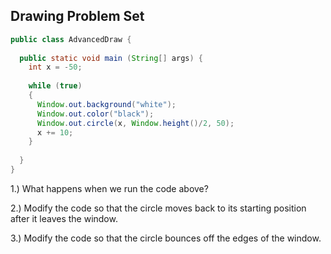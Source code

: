 ## Drawing Problem Set

```java
public class AdvancedDraw {
  
  public static void main (String[] args) {
    int x = -50;
    
    while (true)
    {
      Window.out.background("white");
      Window.out.color("black");
      Window.out.circle(x, Window.height()/2, 50);
      x += 10;
    }
    
  }
}
```

1.) What happens when we run the code above?

2.) Modify the code so that the circle moves back to its starting position after it leaves the window.

3.) Modify the code so that the circle bounces off the edges of the window.
